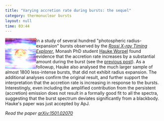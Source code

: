 ```yaml
---
title: "Varying accretion rate during bursts: the sequel"
category: thermonuclear bursts
layout: null
time: 03:44
---
```

<!-- header generated from blosxom format post; make_header.pl 23.1.2022 -->
<p>
<img src="images/burstzoom.gif" width="100" align="left">
In a study of several hundred "photospheric radius-expansion" bursts observed by the 
<a href="http://heasarc.gsfc.nasa.gov/docs/xte/"><em>Rossi X-ray Timing Explorer</a></em>, Monash PhD student
<a href="http://users.monash.edu.au/~hworpel">Hauke Worpel</a> 
found evidence that the accretion rate increases by a substantial amount during
the burst (see the 
<a href="/~dgallow/cgi-bin/blosxom.cgi/thermonuclear%20bursts/accretion-rate.html">previous post</a>).
As a followup, Hauke also analysed the much larger sample of almost 1800 less-intense
bursts, that did not exhibit radius expansion. The additional analyses confirm
the original result, and further support the interpretation that the 
accretion rate is increasing in response to the bursts. Interestingly, even 
including the amplified contribution from the persistent (accretion) emission
does not result in a formally good fit to all the spectra, suggesting that
the burst spectrum deviates significantly from a blackbody.
Hauke's paper was just accepted by ApJ.
<p>
<em>Read the paper <a href="http://arxiv.org/abs/1501.02070">arXiv:1501.02070</a></em>
